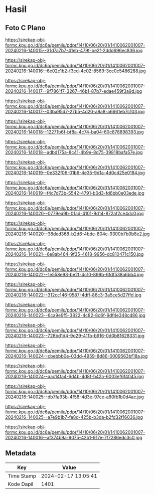# Hasil

## Foto C Plano

https://sirekap-obj-formc.kpu.go.id/dc6a/pemilu/pdpr/14/10/06/20/01/1410062001007-20240216-140015--31d7a7b7-41eb-479f-be2f-2ddd696ec836.jpg

https://sirekap-obj-formc.kpu.go.id/dc6a/pemilu/pdpr/14/10/06/20/01/1410062001007-20240216-140016--6e02c1b2-f3cd-4c02-8569-3cc0c5486288.jpg

https://sirekap-obj-formc.kpu.go.id/dc6a/pemilu/pdpr/14/10/06/20/01/1410062001007-20240216-140017--9f7861f7-3267-46b1-87b7-edae459f3a9d.jpg

https://sirekap-obj-formc.kpu.go.id/dc6a/pemilu/pdpr/14/10/06/20/01/1410062001007-20240216-140017--03ba95d7-27b5-4d20-a9a8-a6661eb7c103.jpg

https://sirekap-obj-formc.kpu.go.id/dc6a/pemilu/pdpr/14/10/06/20/01/1410062001007-20240216-140018--12271b6f-bf8a-4c74-ba04-60c878898393.jpg

https://sirekap-obj-formc.kpu.go.id/dc6a/pemilu/pdpr/14/10/06/20/01/1410062001007-20240216-140018--adbd175a-8c41-4b9e-8d75-39818bafa57e.jpg

https://sirekap-obj-formc.kpu.go.id/dc6a/pemilu/pdpr/14/10/06/20/01/1410062001007-20240216-140019--0e332f06-01b6-4e35-9d1a-4d0cd25e0184.jpg

https://sirekap-obj-formc.kpu.go.id/dc6a/pemilu/pdpr/14/10/06/20/01/1410062001007-20240216-140019--f4c7d73b-5542-4791-b0d3-fd6bb0e03ede.jpg

https://sirekap-obj-formc.kpu.go.id/dc6a/pemilu/pdpr/14/10/06/20/01/1410062001007-20240216-140020--0779ea9b-01ad-4101-9d14-872af2ce4dc0.jpg

https://sirekap-obj-formc.kpu.go.id/dc6a/pemilu/pdpr/14/10/06/20/01/1410062001007-20240216-140020--38ded368-b2d6-4bde-804c-9300b7b0b8e2.jpg

https://sirekap-obj-formc.kpu.go.id/dc6a/pemilu/pdpr/14/10/06/20/01/1410062001007-20240216-140021--6e8ab464-9f35-4618-9956-dc810471c150.jpg

https://sirekap-obj-formc.kpu.go.id/dc6a/pemilu/pdpr/14/10/06/20/01/1410062001007-20240216-140022--1e558e93-be2f-4c10-899b-6fdf538a6bb4.jpg

https://sirekap-obj-formc.kpu.go.id/dc6a/pemilu/pdpr/14/10/06/20/01/1410062001007-20240216-140022--312cc146-9587-4dff-86c3-3a5ce5d27ffd.jpg

https://sirekap-obj-formc.kpu.go.id/dc6a/pemilu/pdpr/14/10/06/20/01/1410062001007-20240216-140023--6ca9e9f5-3822-4c82-8c6f-9df4e348cd86.jpg

https://sirekap-obj-formc.kpu.go.id/dc6a/pemilu/pdpr/14/10/06/20/01/1410062001007-20240216-140023--728bd1d4-9d29-411b-b916-0d0b81628331.jpg

https://sirekap-obj-formc.kpu.go.id/dc6a/pemilu/pdpr/14/10/06/20/01/1410062001007-20240216-140024--cbebbb0e-03dd-4959-8d86-0009563bf18a.jpg

https://sirekap-obj-formc.kpu.go.id/dc6a/pemilu/pdpr/14/10/06/20/01/1410062001007-20240216-140024--aac14fa4-6d4b-4d8f-b42a-6003ef6f4045.jpg

https://sirekap-obj-formc.kpu.go.id/dc6a/pemilu/pdpr/14/10/06/20/01/1410062001007-20240216-140025--db7fa93b-4f58-4d3e-97ce-a80fb1b0d4ac.jpg

https://sirekap-obj-formc.kpu.go.id/dc6a/pemilu/pdpr/14/10/06/20/01/1410062001007-20240216-140025--a7e9b1b7-fe8d-425b-b3da-b2fd32f16036.jpg

https://sirekap-obj-formc.kpu.go.id/dc6a/pemilu/pdpr/14/10/06/20/01/1410062001007-20240216-140016--af374b9a-9075-42b1-917e-7f7286edc3c0.jpg


## Metadata

| Key        | Value               |
| ---------- | ------------------- |
| Time Stamp | 2024-02-17 13:05:41 |
| Kode Dapil | 1401                |



